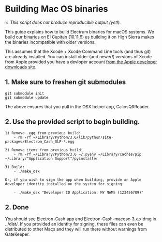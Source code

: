 Building Mac OS binaries
========================

✗ _This script does not produce reproducible output (yet!)._

This guide explains how to build Electrum binaries for macOS systems.
We build our binaries on El Capitan (10.11.6) as building it on High Sierra
makes the binaries incompatible with older versions.

This assumes that the Xcode + Xcode Command Line tools (and thus git) are already installed. You can install older (and newer!) versions of Xcode from Apple provided you have a devloper account [from the Apple developer downloads site](https://developer.apple.com/download/more/).


## 1. Make sure to freshen git submodules

    git submodule init
    git submodule update

The above ensures that you pull in the OSX helper app, CalinsQRReader.

## 2. Use the provided script to begin building.

    1) Remove .egg from previous build:
        - rm -rf ~/Library/Python/3.6/lib/python/site-packages/Electron_Cash_SLP-*.egg

    2) Remove items from previous build:
        - rm -rf ~/Library/Python/3.6 ~/.pyenv ~/Library/Caches/pip ~/Library/"Application Support"/pyinstaller

    3) Build:
        - ./make_osx

    Or, if you wish to sign the app when building, provide an Apple developer identity installed on the system for signing:

        - ./make_osx "Developer ID Application: MY NAME (123456789)"

## 2. Done

You should see Electron-Cash.app and Electron-Cash-macosx-3.x.x.dmg in ../dist/. If you provided an identity for signing, these files can even be distributed to other Macs and they will run there without warnings from GateKeeper.
